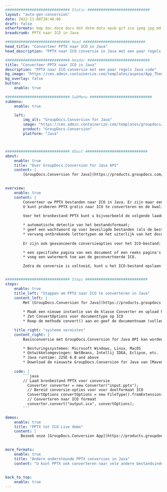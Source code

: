 ```yaml
---
############################# Static ############################
layout: "auto-gen-conversion"
date: 2022-11-08T20:46:06
draft: false
otherformats: bmp doc docm docx dot dotm dotx epub gif ico jpeg jpg md odt ott pdf png psd rtf tex tif tiff txt xps
breadcrumb: PPTX naar ICO in Java

############################# Head ############################
head_title: "Converteer PPTX naar ICO in Java"
head_description: "PPTX naar ICO conversie in Java met een paar regels code. Converteer meer dan 160 bestandsindelingen met de GroupDocs-documentconversie-API voor Java"

############################# Header ############################
title: "Converteer PPTX naar ICO in Java"
description: "PPTX naar ICO conversie met een paar regels Java code"
bg_image: "https://cms.admin.containerize.com/templates/aspose/App_Themes/V3/images/bg/header1.png"
bg_overlay: false
button:
    enable: true

############################# SubMenu ############################
submenu:
    enable: true

    left:
        img_alt: "GroupDocs.Conversion for Java"
        image: "https://cms.admin.containerize.com/templates/groupdocs/images/product-logos/90x90-noborder/groupdocs-conversion-java.png"
        product: "GroupDocs.Conversion"
        platform: "Java"



############################# About ############################
about:
    enable: true
    title: "Over GroupDocs.Conversion for Java API"
    content: |
        [GroupDocs.Conversion for Java](https://products.groupdocs.com/conversion/java/) is een geavanceerde conversie-API voor bestandsindelingen voor het converteren tussen populaire afbeeldings- en documentindelingen zoals Microsoft Office, OpenDocument, PDF, HTML, e-mail, CAD. en nog veel meer met slechts een paar regels code. De native API detecteert automatisch de formaten van de originele documenten en biedt veel opties voor het aanpassen van de geconverteerde documenten. Naast de functie om informatie uit een document te extraheren, ondersteunt het standaard ook het cachen van de conversieresultaten naar de lokale schijf. Elk type cacheopslag kan echter worden ondersteund door de juiste interfaces te implementeren - Amazon S3, Dropbox, Google Drive, Windows Azure, Reddis of andere.
    

overview:
    enable: true
    content: |
        Converteer uw PPTX bestanden naar ICO in Java. Er zijn maar een paar regels Java code nodig op elk platform naar keuze, zoals Windows, Linux, macOS.
        U kunt proberen PPTX gratis naar ICO te converteren en de kwaliteit van de conversieresultaten te evalueren. Naast eenvoudige scripts voor bestandsconversie, kunt u meer geavanceerde opties proberen voor het laden van het PPTX-bronbestand en het opslaan van de ICO-uitvoer. 
        
        Voor het bronbestand PPTX kunt u bijvoorbeeld de volgende laadopties gebruiken:

        * automatische detectie van het bestandsformaat;
        * geef een wachtwoord op voor beveiligde bestanden (als de bestandsindeling dit ondersteunt);
        * vervang ontbrekende lettertypen om het uiterlijk van het document te behouden.
        
        Er zijn ook geavanceerde conversieopties voor het ICO-bestand:

        * een specifieke pagina van een document of een reeks pagina's converteren;
        * voeg een watermerk toe aan de geconverteerde ICO.

        Zodra de conversie is voltooid, kunt u het ICO-bestand opslaan in uw lokale bestandspad of in opslag van derden, zoals FTP, Amazon S3, Google Drive, Dropbox enz. Let op - om PPTX te converteren tot ICO, hoeft u geen extra software te installeren, zoals MS Office, Open Office, Adobe Acrobat Reader etc.


############################# Steps ############################
steps:
    enable: true
    title_left: "Stappen om PPTX naar ICO te converteren in Java"
    content_left: |
        Met [GroupDocs.Conversion for Java](https://products.groupdocs.com/conversion/java/) kunnen ontwikkelaars het PPTX-bestand eenvoudig converteren naar ICO met een paar regels code.
        
        * Maak een nieuwe instantie van de klasse Converter en upload het bestand PPTX met het volledige pad
        * Zet ConvertOptions voor documenttype op ICO
        * Roep de methode convert() aan en geef de documentnaam (volledig pad) en formaat (ICO) door als parameter

    title_right: "systeem vereisten"
    content_right: |
        Basisconversie met GroupDocs.Conversion for Java API kan worden gedaan met slechts een paar regels code. Onze API's worden ondersteund op alle belangrijke platforms en besturingssystemen. Voordat u de onderstaande code uitvoert, moet u ervoor zorgen dat de volgende vereisten op uw systeem zijn geïnstalleerd.

        * Besturingssystemen: Microsoft Windows, Linux, MacOS
        * Ontwikkelomgevingen: NetBeans, Intellij IDEA, Eclipse, etc.
        * Java runtime: J2SE 6.0 and above
        * Download de nieuwste GroupDocs.Conversion for Java van [Maven](https://repository.groupdocs.com/webapp/#/artifacts/browse/tree/General/repo/com/groupdocs/groupdocs-conversion)
         
    code: |
        ```java    
        // Laad bronbestand PPTX voor conversie
          Converter converter = new Converter("input.pptx");
          // Bereid conversie-opties voor voor doelformaat ICO
          ConvertOptions convertOptions = new FileType().fromExtension("ico").getConvertOptions();
          // Converteren naar ICO formaat
          converter.convert("output.ico", convertOptions);
        ```

demos:
    enable: true
    title: "PPTX tot ICO Live demo"
    content: |
       Bezoek onze [GroupDocs.Conversion App](https://products.groupdocs.app/conversion/family) website en probeer PPTX naar ICO conversie nu. De gratis demo heeft de volgende voordelen:
          

more_formats:
    enable: true
    title: "Andere ondersteunde PPTX conversies in Java"
    content: "U kunt PPTX ook converteren naar vele andere bestandsindelingen. Zie de lijst hieronder."
       
       
back_to_top:
    enable: true
---
```


